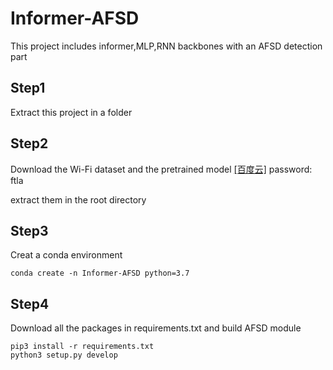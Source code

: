 # Informer-AFSD
This project includes informer,MLP,RNN backbones with an AFSD detection part

## Step1
Extract this project in a folder

## Step2
Download the Wi-Fi dataset and the pretrained model [\[百度云\]](https://pan.baidu.com/s/146T_QCo1HGUL895mCFt8HQ?pwd=ftla) password: ftla

extract them in the root directory

## Step3
Creat a conda environment
```shell script
conda create -n Informer-AFSD python=3.7
```

## Step4
Download all the packages in requirements.txt and build AFSD module
```shell script
pip3 install -r requirements.txt
python3 setup.py develop
```
